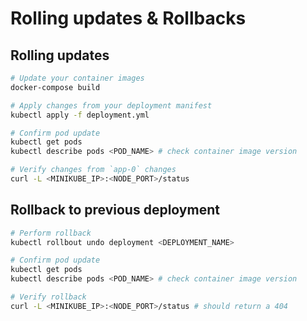 # Rolling updates & Rollbacks

## Rolling updates

```bash
# Update your container images
docker-compose build

# Apply changes from your deployment manifest
kubectl apply -f deployment.yml

# Confirm pod update
kubectl get pods
kubectl describe pods <POD_NAME> # check container image version

# Verify changes from `app-0` changes
curl -L <MINIKUBE_IP>:<NODE_PORT>/status
```

## Rollback to previous deployment
```bash
# Perform rollback
kubectl rollbout undo deployment <DEPLOYMENT_NAME>

# Confirm pod update
kubectl get pods
kubectl describe pods <POD_NAME> # check container image version

# Verify rollback
curl -L <MINIKUBE_IP>:<NODE_PORT>/status # should return a 404
```